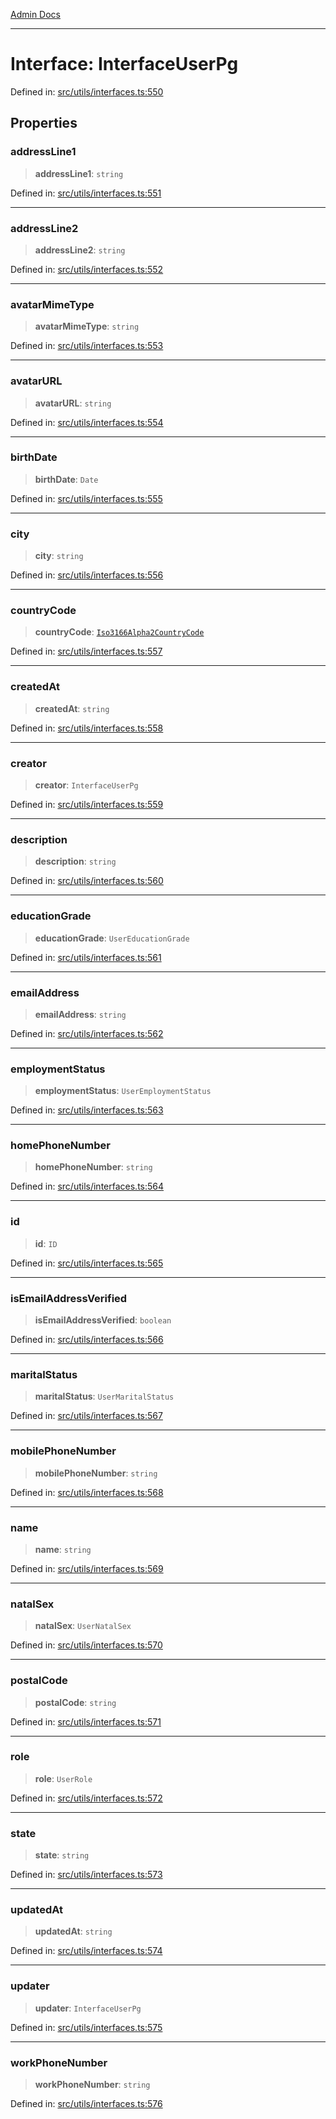 [Admin Docs](/)

***

# Interface: InterfaceUserPg

Defined in: [src/utils/interfaces.ts:550](https://github.com/PalisadoesFoundation/talawa-admin/blob/main/src/utils/interfaces.ts#L550)

## Properties

### addressLine1

> **addressLine1**: `string`

Defined in: [src/utils/interfaces.ts:551](https://github.com/PalisadoesFoundation/talawa-admin/blob/main/src/utils/interfaces.ts#L551)

***

### addressLine2

> **addressLine2**: `string`

Defined in: [src/utils/interfaces.ts:552](https://github.com/PalisadoesFoundation/talawa-admin/blob/main/src/utils/interfaces.ts#L552)

***

### avatarMimeType

> **avatarMimeType**: `string`

Defined in: [src/utils/interfaces.ts:553](https://github.com/PalisadoesFoundation/talawa-admin/blob/main/src/utils/interfaces.ts#L553)

***

### avatarURL

> **avatarURL**: `string`

Defined in: [src/utils/interfaces.ts:554](https://github.com/PalisadoesFoundation/talawa-admin/blob/main/src/utils/interfaces.ts#L554)

***

### birthDate

> **birthDate**: `Date`

Defined in: [src/utils/interfaces.ts:555](https://github.com/PalisadoesFoundation/talawa-admin/blob/main/src/utils/interfaces.ts#L555)

***

### city

> **city**: `string`

Defined in: [src/utils/interfaces.ts:556](https://github.com/PalisadoesFoundation/talawa-admin/blob/main/src/utils/interfaces.ts#L556)

***

### countryCode

> **countryCode**: [`Iso3166Alpha2CountryCode`](../enumerations/Iso3166Alpha2CountryCode.md)

Defined in: [src/utils/interfaces.ts:557](https://github.com/PalisadoesFoundation/talawa-admin/blob/main/src/utils/interfaces.ts#L557)

***

### createdAt

> **createdAt**: `string`

Defined in: [src/utils/interfaces.ts:558](https://github.com/PalisadoesFoundation/talawa-admin/blob/main/src/utils/interfaces.ts#L558)

***

### creator

> **creator**: `InterfaceUserPg`

Defined in: [src/utils/interfaces.ts:559](https://github.com/PalisadoesFoundation/talawa-admin/blob/main/src/utils/interfaces.ts#L559)

***

### description

> **description**: `string`

Defined in: [src/utils/interfaces.ts:560](https://github.com/PalisadoesFoundation/talawa-admin/blob/main/src/utils/interfaces.ts#L560)

***

### educationGrade

> **educationGrade**: `UserEducationGrade`

Defined in: [src/utils/interfaces.ts:561](https://github.com/PalisadoesFoundation/talawa-admin/blob/main/src/utils/interfaces.ts#L561)

***

### emailAddress

> **emailAddress**: `string`

Defined in: [src/utils/interfaces.ts:562](https://github.com/PalisadoesFoundation/talawa-admin/blob/main/src/utils/interfaces.ts#L562)

***

### employmentStatus

> **employmentStatus**: `UserEmploymentStatus`

Defined in: [src/utils/interfaces.ts:563](https://github.com/PalisadoesFoundation/talawa-admin/blob/main/src/utils/interfaces.ts#L563)

***

### homePhoneNumber

> **homePhoneNumber**: `string`

Defined in: [src/utils/interfaces.ts:564](https://github.com/PalisadoesFoundation/talawa-admin/blob/main/src/utils/interfaces.ts#L564)

***

### id

> **id**: `ID`

Defined in: [src/utils/interfaces.ts:565](https://github.com/PalisadoesFoundation/talawa-admin/blob/main/src/utils/interfaces.ts#L565)

***

### isEmailAddressVerified

> **isEmailAddressVerified**: `boolean`

Defined in: [src/utils/interfaces.ts:566](https://github.com/PalisadoesFoundation/talawa-admin/blob/main/src/utils/interfaces.ts#L566)

***

### maritalStatus

> **maritalStatus**: `UserMaritalStatus`

Defined in: [src/utils/interfaces.ts:567](https://github.com/PalisadoesFoundation/talawa-admin/blob/main/src/utils/interfaces.ts#L567)

***

### mobilePhoneNumber

> **mobilePhoneNumber**: `string`

Defined in: [src/utils/interfaces.ts:568](https://github.com/PalisadoesFoundation/talawa-admin/blob/main/src/utils/interfaces.ts#L568)

***

### name

> **name**: `string`

Defined in: [src/utils/interfaces.ts:569](https://github.com/PalisadoesFoundation/talawa-admin/blob/main/src/utils/interfaces.ts#L569)

***

### natalSex

> **natalSex**: `UserNatalSex`

Defined in: [src/utils/interfaces.ts:570](https://github.com/PalisadoesFoundation/talawa-admin/blob/main/src/utils/interfaces.ts#L570)

***

### postalCode

> **postalCode**: `string`

Defined in: [src/utils/interfaces.ts:571](https://github.com/PalisadoesFoundation/talawa-admin/blob/main/src/utils/interfaces.ts#L571)

***

### role

> **role**: `UserRole`

Defined in: [src/utils/interfaces.ts:572](https://github.com/PalisadoesFoundation/talawa-admin/blob/main/src/utils/interfaces.ts#L572)

***

### state

> **state**: `string`

Defined in: [src/utils/interfaces.ts:573](https://github.com/PalisadoesFoundation/talawa-admin/blob/main/src/utils/interfaces.ts#L573)

***

### updatedAt

> **updatedAt**: `string`

Defined in: [src/utils/interfaces.ts:574](https://github.com/PalisadoesFoundation/talawa-admin/blob/main/src/utils/interfaces.ts#L574)

***

### updater

> **updater**: `InterfaceUserPg`

Defined in: [src/utils/interfaces.ts:575](https://github.com/PalisadoesFoundation/talawa-admin/blob/main/src/utils/interfaces.ts#L575)

***

### workPhoneNumber

> **workPhoneNumber**: `string`

Defined in: [src/utils/interfaces.ts:576](https://github.com/PalisadoesFoundation/talawa-admin/blob/main/src/utils/interfaces.ts#L576)
